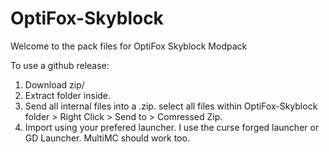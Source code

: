 # OptiFox-Skyblock
Welcome to the pack files for OptiFox Skyblock Modpack

To use a github release:
1. Download zip/
2. Extract folder inside.
3. Send all internal files into a .zip. select all files within OptiFox-Skyblock folder > Right Click > Send to > Comressed Zip.
4. Import using your prefered launcher. I use the curse forged launcher or GD Launcher. MultiMC should work too.

